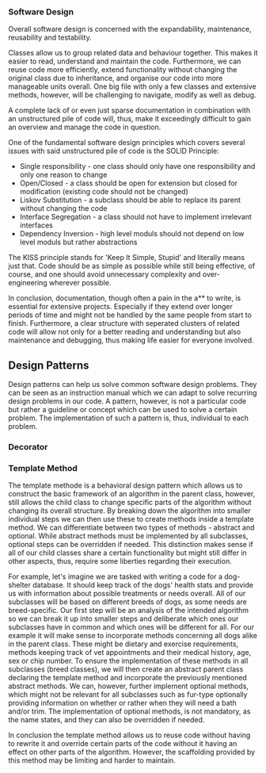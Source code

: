 ### Software Design

Overall software design is concerned with the expandability, maintenance, reusability and testability.

Classes allow us to group related data and behaviour together. This makes it easier to read, understand and maintain the code. 
Furthermore, we can reuse code more efficiently, extend functionality without changing the original class due to
inheritance, and organise our code into more manageable units overall. One big file with only a few classes and extensive 
methods, however, will be challenging to navigate, modify as well as debug.

A complete lack of or even just sparse documentation in combination with an unstructured pile of code will, thus,  make it 
exceedingly difficult to gain an overview and manage the code in question. 

One of the fundamental software design principles which covers several issues with said unstructured pile of code is 
the SOLID Principle:
- Single responsibility - one class should only have one responsibility and only one reason to change
- Open/Closed - a class should be open for extension but closed for modification (existing code should not be changed)
- Liskov Substitution - a subclass should be able to replace its parent without changing the code
- Interface Segregation - a class should not have to implement irrelevant interfaces
- Dependency Inversion - high level moduls should not depend on low level moduls but rather abstractions

The KISS principle stands for 'Keep It Simple, Stupid' and literally means just that. Code should be as simple as possible
while still being effective, of course, and one should avoid unnecessary complexity and over-engineering wherever possible.

In conclusion, documentation, though often a pain in the a** to write, is essential for extensive projects. Especially
if they extend over longer periods of time and might not be handled by the same people from start to finish. Furthermore,
a clear structure with seperated clusters of related code will allow not only for a better reading and understanding but
also maintenance and debugging, thus making life easier for everyone involved.


## Design Patterns

Design patterns can help us solve common software design problems. They can be seen as an instruction manual which we can
adapt to solve recurring design problems in our code. A pattern, however, is not a particular code but rather a guideline
or concept which can be used to solve a certain problem. The implementation of such a pattern is, thus, individual to 
each problem.

### Decorator

### Template Method

The template methode is a behavioral design pattern which allows us to construct the basic framework of an algorithm in
the parent class, however, still allows the child class to change specific parts of the algorithm without changing its overall
structure. By breaking down the algorithm into smaller individual steps we can then use these to create methods
inside a template method. We can differentiate between two types of methods - abstract and optional. While abstract methods
must be implemented by all subclasses, optional steps can be overridden if needed. This distinction makes sense if
all of our child classes share a certain functionality but might still differ in other aspects, thus, require some liberties
regarding their execution.

For example, let's imagine we are tasked with writing a code for a dog-shelter database. It should keep track of the dogs'
health stats and provide us with information about possible treatments or needs overall. All of our subclasses will be based
on different breeds of dogs, as some needs are breed-specific. Our first step will be an analysis of the intended algorithm
so we can break it up into smaller steps and deliberate which ones our subclasses have in common and which ones will be 
different for all. For our example it will make sense to incorporate methods concerning all dogs alike in the parent class. 
These might be dietary and exercise requirements, methods keeping track of vet appointments and their medical history, 
age, sex or chip number. To ensure the implementation of these methods in all subclasses (breed classes), we will then create
an abstract parent class declaring the template method and incorporate the previously mentioned abstract methods. We can, 
however, further implement optional methods, which might not be relevant for all subclasses such as fur-type optionally 
providing information on whether or rather when they will need a bath and/or trim. The implementation of optional methods,
is not mandatory, as the name states, and they can also be overridden if needed.

In conclusion the template method allows us to reuse code without having to rewrite it and override certain parts of the
code without it having an effect on other parts of the algorithm. However, the scaffolding provided by this method may be
limiting and harder to maintain. 
